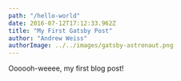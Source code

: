 ```yaml
---
path: "/hello-world"
date: 2016-07-12T17:12:33.962Z
title: "My First Gatsby Post"
author: "Andrew Weiss"
authorImage: ../../images/gatsby-astronaut.png
---
```


Oooooh-weeee, my first blog post!
